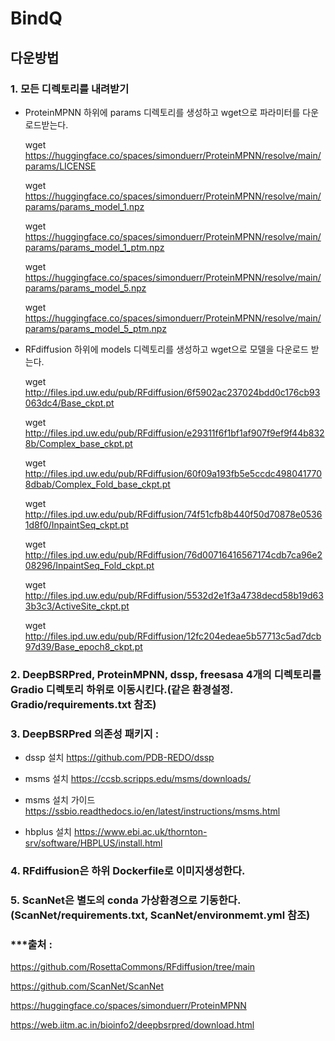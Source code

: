 # BindQ
## 다운방법
### 1. 모든 디렉토리를 내려받기
- ProteinMPNN 하위에 params 디렉토리를 생성하고 wget으로 파라미터를 다운로드받는다.

  wget https://huggingface.co/spaces/simonduerr/ProteinMPNN/resolve/main/params/LICENSE
  
  wget https://huggingface.co/spaces/simonduerr/ProteinMPNN/resolve/main/params/params_model_1.npz
  
  wget https://huggingface.co/spaces/simonduerr/ProteinMPNN/resolve/main/params/params_model_1_ptm.npz
  
  wget https://huggingface.co/spaces/simonduerr/ProteinMPNN/resolve/main/params/params_model_5.npz
  
  wget https://huggingface.co/spaces/simonduerr/ProteinMPNN/resolve/main/params/params_model_5_ptm.npz

- RFdiffusion 하위에 models 디렉토리를 생성하고 wget으로 모델을 다운로드 받는다.

   wget http://files.ipd.uw.edu/pub/RFdiffusion/6f5902ac237024bdd0c176cb93063dc4/Base_ckpt.pt
 
   wget http://files.ipd.uw.edu/pub/RFdiffusion/e29311f6f1bf1af907f9ef9f44b8328b/Complex_base_ckpt.pt
 
   wget http://files.ipd.uw.edu/pub/RFdiffusion/60f09a193fb5e5ccdc4980417708dbab/Complex_Fold_base_ckpt.pt
 
   wget http://files.ipd.uw.edu/pub/RFdiffusion/74f51cfb8b440f50d70878e05361d8f0/InpaintSeq_ckpt.pt
 
   wget http://files.ipd.uw.edu/pub/RFdiffusion/76d00716416567174cdb7ca96e208296/InpaintSeq_Fold_ckpt.pt
 
   wget http://files.ipd.uw.edu/pub/RFdiffusion/5532d2e1f3a4738decd58b19d633b3c3/ActiveSite_ckpt.pt
 
   wget http://files.ipd.uw.edu/pub/RFdiffusion/12fc204edeae5b57713c5ad7dcb97d39/Base_epoch8_ckpt.pt

### 2. DeepBSRPred, ProteinMPNN, dssp, freesasa 4개의 디렉토리를 Gradio 디렉토리 하위로 이동시킨다.(같은 환경설정. Gradio/requirements.txt 참조)
### 3. DeepBSRPred 의존성 패키지 : 
- dssp 설치
https://github.com/PDB-REDO/dssp

- msms 설치
https://ccsb.scripps.edu/msms/downloads/

- msms 설치 가이드
https://ssbio.readthedocs.io/en/latest/instructions/msms.html

- hbplus 설치
https://www.ebi.ac.uk/thornton-srv/software/HBPLUS/install.html
### 4. RFdiffusion은 하위 Dockerfile로 이미지생성한다.
### 5. ScanNet은 별도의 conda 가상환경으로 기동한다. (ScanNet/requirements.txt, ScanNet/environmemt.yml 참조)

### ***출처 :
  https://github.com/RosettaCommons/RFdiffusion/tree/main
  
  https://github.com/ScanNet/ScanNet
  
  https://huggingface.co/spaces/simonduerr/ProteinMPNN

  https://web.iitm.ac.in/bioinfo2/deepbsrpred/download.html
